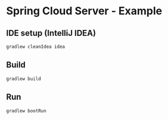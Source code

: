 Spring Cloud Server - Example
==========================

IDE setup (IntelliJ IDEA)
-------------------------
`gradlew cleanIdea idea`

Build
-----
`gradlew build`

Run
---
`gradlew bootRun`